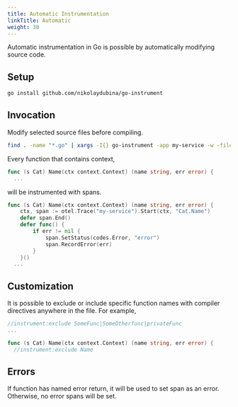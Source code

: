 ```yaml
---
title: Automatic Instrumentation
linkTitle: Automatic
weight: 30
---
```


Automatic instrumentation in Go is possible by automatically modifying source code.

## Setup

```sh
go install github.com/nikolaydubina/go-instrument
```

## Invocation

Modify selected source files before compiling.

```sh
find . -name "*.go" | xargs -I{} go-instrument -app my-service -w -filename {}
```

Every function that contains context,

```go
func (s Cat) Name(ctx context.Context) (name string, err error) {
  ...
```

will be instrumented with spans.

```go
func (s Cat) Name(ctx context.Context) (name string, err error) {
	ctx, span := otel.Trace("my-service").Start(ctx, "Cat.Name")
	defer span.End()
	defer func() {
		if err != nil {
			span.SetStatus(codes.Error, "error")
			span.RecordError(err)
		}
	}()
  ...
```

## Customization

It is possible to exclude or include specific function names with compiler directives anywhere in the file.
For example,

```go
//instrument:exclude SomeFunc|SomeOtherfunc|privateFunc
...

func (s Cat) Name(ctx context.Context) (name string, err error) {
  //instrument:exclude Name
```

## Errors

If function has named error return, it will be used to set span as an error.
Otherwise, no error spans will be set.
